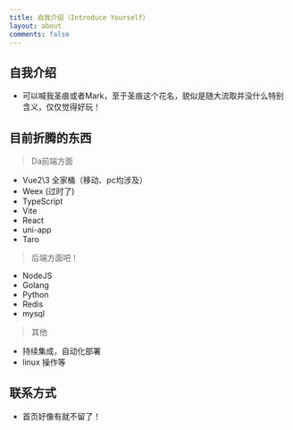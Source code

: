 ```yaml
---
title: 自我介绍（Introduce Yourself）
layout: about
comments: false
---
```


## 自我介绍

- 可以喊我圣痕或者Mark，至于圣痕这个花名，貌似是随大流取并没什么特别含义，仅仅觉得好玩！

## 目前折腾的东西

> Da前端方面

- Vue2\3 全家桶（移动、pc均涉及）
- Weex (过时了)
- TypeScript
- Vite
- React
- uni-app
- Taro

> 后端方面吧！

- NodeJS
- Golang
- Python
- Redis
- mysql

> 其他

- 持续集成，自动化部署
- linux 操作等

## 联系方式

- 首页好像有就不留了！
